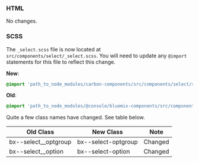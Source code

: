 ### HTML

No changes.

### SCSS

The `_select.scss` file is now located at `src/components/select/_select.scss`. You will need to update any `@import` statements for this file to reflect this change.

**New**:

```scss
@import 'path_to_node_modules/carbon-components/src/components/select/select';
```

**Old**:

```scss
@import 'path_to_node_modules/@console/bluemix-components/src/components/select/select';
```

Quite a few class names have changed. See table below.

| Old Class              | New Class           | Note    |
| ---------------------- | ------------------- | ------- |
| bx--select\_\_optgroup | bx--select-optgroup | Changed |
| bx--select\_\_option   | bx--select-option   | Changed |
